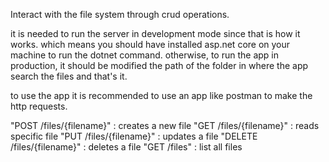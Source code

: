 Interact with the file system through crud operations. 

it is needed to run the server in development mode since that is how it works. which means you should have installed asp.net core on your machine to run the dotnet command.
otherwise, to run the app in production, it should be modified the path of the folder in where the app search the files and that's it.

to use the app it is recommended to use an app like postman to make the http requests.

"POST /files/{filename}" : creates a new file
"GET /files/{filename}" : reads specific file
"PUT /files/{filename}" : updates a file
"DELETE /files/{filename}" : deletes a file
"GET /files" : list all files
